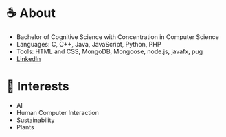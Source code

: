 

<!--# Hello! 👋
**meaganck/meaganck** is a ✨ _special_ ✨ repository because its `README.md` (this file) appears on your GitHub profile.

Here are some ideas to get you started:

- 🔭 I’m currently working on ...
- 🌱 I’m currently learning ...
- 👯 I’m looking to collaborate on ...
- 🤔 I’m looking for help with ...
- 💬 Ask me about ...
- 📫 How to reach me: ...
- 😄 Pronouns: ...
- ⚡ Fun fact: ...
-->

# :coffee: About 
- Bachelor of Cognitive Science with Concentration in Computer Science
- Languages: C, C++, Java, JavaScript, Python, PHP
- Tools: HTML and CSS, MongoDB, Mongoose, node.js, javafx, pug
- [LinkedIn](http://www.linkedin.com/in/meagan-choo-kang)

# :herb: Interests 
- AI
- Human Computer Interaction
- Sustainability
- Plants
